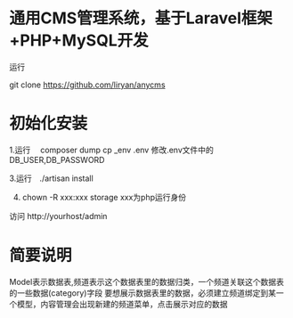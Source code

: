 # 通用CMS管理系统，基于Laravel框架+PHP+MySQL开发

运行

git clone https://github.com/liryan/anycms

# 初始化安装

1.运行　
composer dump
cp _env .env 
修改.env文件中的 DB_USER,DB_PASSWORD

3.运行　./artisan install 

4. chown -R xxx:xxx storage xxx为php运行身份

访问 http://yourhost/admin

# 简要说明

Model表示数据表,频道表示这个数据表里的数据归类，一个频道关联这个数据表的一些数据(category)字段
要想展示数据表里的数据，必须建立频道绑定到某一个模型，内容管理会出现新建的频道菜单，点击展示对应的数据
